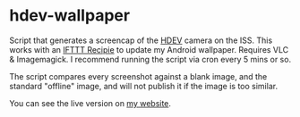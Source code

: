 hdev-wallpaper
==============

Script that generates a screencap of the [HDEV](http://www.ustream.tv/channel/iss-hdev-payload) camera on the ISS. This works with an [IFTTT Recipie](https://ifttt.com/recipes/228742-iss-hdev-android-wallpaper) to update my Android wallpaper. Requires VLC & Imagemagick. I recommend running the script via cron every 5 mins or so. 

The script compares every screenshot against a blank image, and the standard "offline" image, and will not publish it if the image is too similar. 

You can see the live version on [my website](http://billeberly.com/hdev/hdev.jpg).

